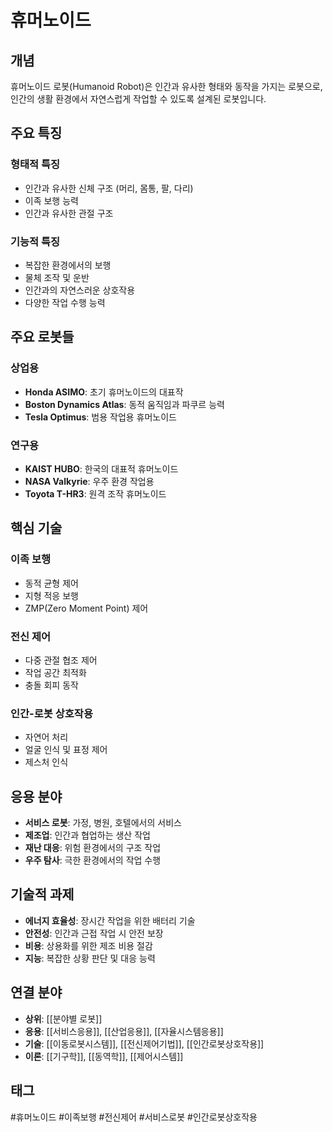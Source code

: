 # 휴머노이드

## 개념

휴머노이드 로봇(Humanoid Robot)은 인간과 유사한 형태와 동작을 가지는 로봇으로, 인간의 생활 환경에서 자연스럽게 작업할 수 있도록 설계된 로봇입니다.

## 주요 특징

### 형태적 특징
- 인간과 유사한 신체 구조 (머리, 몸통, 팔, 다리)
- 이족 보행 능력
- 인간과 유사한 관절 구조

### 기능적 특징
- 복잡한 환경에서의 보행
- 물체 조작 및 운반
- 인간과의 자연스러운 상호작용
- 다양한 작업 수행 능력

## 주요 로봇들

### 상업용
- **Honda ASIMO**: 초기 휴머노이드의 대표작
- **Boston Dynamics Atlas**: 동적 움직임과 파쿠르 능력
- **Tesla Optimus**: 범용 작업용 휴머노이드

### 연구용
- **KAIST HUBO**: 한국의 대표적 휴머노이드
- **NASA Valkyrie**: 우주 환경 작업용
- **Toyota T-HR3**: 원격 조작 휴머노이드

## 핵심 기술

### 이족 보행
- 동적 균형 제어
- 지형 적응 보행
- ZMP(Zero Moment Point) 제어

### 전신 제어
- 다중 관절 협조 제어
- 작업 공간 최적화
- 충돌 회피 동작

### 인간-로봇 상호작용
- 자연어 처리
- 얼굴 인식 및 표정 제어
- 제스처 인식

## 응용 분야

- **서비스 로봇**: 가정, 병원, 호텔에서의 서비스
- **제조업**: 인간과 협업하는 생산 작업
- **재난 대응**: 위험 환경에서의 구조 작업
- **우주 탐사**: 극한 환경에서의 작업 수행

## 기술적 과제

- **에너지 효율성**: 장시간 작업을 위한 배터리 기술
- **안전성**: 인간과 근접 작업 시 안전 보장
- **비용**: 상용화를 위한 제조 비용 절감
- **지능**: 복잡한 상황 판단 및 대응 능력

## 연결 분야

- **상위**: [[분야별 로봇]]
- **응용**: [[서비스응용]], [[산업응용]], [[자율시스템응용]]
- **기술**: [[이동로봇시스템]], [[전신제어기법]], [[인간로봇상호작용]]
- **이론**: [[기구학]], [[동역학]], [[제어시스템]]

## 태그

#휴머노이드 #이족보행 #전신제어 #서비스로봇 #인간로봇상호작용